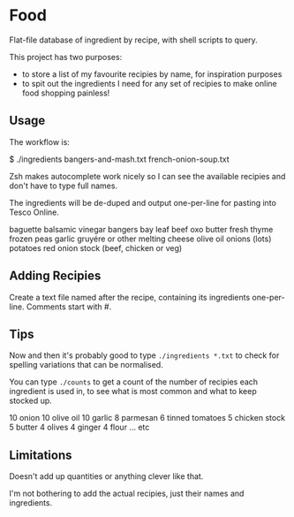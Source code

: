 # Food

Flat-file database of ingredient by recipe, with shell scripts to query.

This project has two purposes:

- to store a list of my favourite recipies by name, for inspiration purposes
- to spit out the ingredients I need for any set of recipies to make online food shopping painless!

## Usage

The workflow is:

  $ ./ingredients bangers-and-mash.txt french-onion-soup.txt

Zsh makes autocomplete work nicely so I can see the available recipies and don't have to type full names.

The ingredients will be de-duped and output one-per-line for pasting into Tesco Online.

  baguette
  balsamic vinegar
  bangers
  bay leaf
  beef oxo
  butter
  fresh thyme
  frozen peas
  garlic
  gruyére or other melting cheese
  olive oil
  onions (lots)
  potatoes
  red onion
  stock (beef, chicken or veg)

## Adding Recipies

Create a text file named after the recipe, containing its ingredients one-per-line. Comments start with #.

## Tips

Now and then it's probably good to type `./ingredients *.txt` to check for spelling variations that can be normalised.

You can type `./counts` to get a count of the number of recipies each ingredient is used in, to see what is most common and what to keep stocked up.

  10 onion
  10 olive oil
  10 garlic
   8 parmesan
   6 tinned tomatoes
   5 chicken stock
   5 butter
   4 olives
   4 ginger
   4 flour
   ... etc

## Limitations

Doesn't add up quantities or anything clever like that.

I'm not bothering to add the actual recipies, just their names and ingredients.

